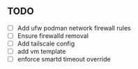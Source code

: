 ## TODO
- [ ] Add ufw podman network firewall rules
- [ ] Ensure firewalld removal
- [ ] Add tailscale config
- [ ] add vm template
- [ ] enforce smartd timeout override
